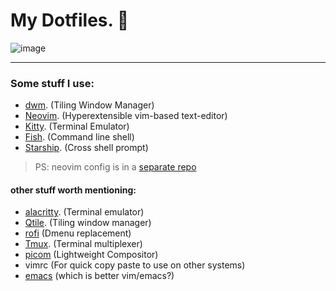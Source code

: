 
# My Dotfiles. 🖤

<!-- ![Imgur](https://i.imgur.com/u9NYdqJ.png) -->

![image](https://user-images.githubusercontent.com/77913442/136956905-9b0138e9-25b9-409b-881b-a211de63b226.png)

<!-- ![imgur](https://i.imgur.com/nHIZJfv.png) -->
___

### Some stuff I use:
* [dwm](https://dwm.suckless.org). (Tiling Window Manager)
* [Neovim](https://neovim.io/). (Hyperextensible vim-based text-editor)
* [Kitty](https://sw.kovidgoyal.net/kitty/). (Terminal Emulator)
* [Fish](https://fishshell.com/). (Command line shell)
* [Starship](https://starship.rs/). (Cross shell prompt)

> PS: neovim config is in a [separate repo](https://github.com/tamton-aquib/nvim)

#### other stuff worth mentioning: 
* [alacritty](https://github.com/alacritty/alacritty). (Terminal emulator)
* [Qtile](http://www.qtile.org/). (Tiling window manager)
* [rofi](https://github.com/davatorium/rofi) (Dmenu replacement)
* [Tmux](https://github.com/tmux/tmux/wiki). (Terminal multiplexer)
* [picom](https://github.com/jonaburg/picom) (Lightweight Compositor)
* vimrc (For quick copy paste to use on other systems)
* [emacs](https://github.com/hlissner/doom-emacs) (which is better vim/emacs?)
